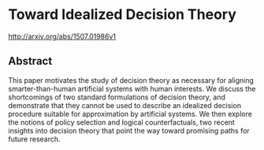 # Toward Idealized Decision Theory
http://arxiv.org/abs/1507.01986v1
## Abstract
This paper motivates the study of decision theory as necessary for aligning smarter-than-human artificial systems with human interests. We discuss the shortcomings of two standard formulations of decision theory, and demonstrate that they cannot be used to describe an idealized decision procedure suitable for approximation by artificial systems. We then explore the notions of policy selection and logical counterfactuals, two recent insights into decision theory that point the way toward promising paths for future research.